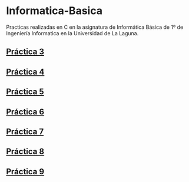 # Informatica-Basica
Practicas realizadas en C en la asignatura de Informática Básica de 1º de Ingeniería Informatica en la Universidad de La Laguna.

## [Práctica 3](https://github.com/feichay10/Informatica-Basica/tree/main/Practica_3)

## [Práctica 4](https://github.com/feichay10/Informatica-Basica/tree/main/Practica_4)

## [Práctica 5](https://github.com/feichay10/Informatica-Basica/tree/main/Practica_5)

## [Práctica 6](https://github.com/feichay10/Informatica-Basica/tree/main/Practica_6)

## [Práctica 7](https://github.com/feichay10/Informatica-Basica/tree/main/Practica_7)

## [Práctica 8](https://github.com/feichay10/Informatica-Basica/tree/main/Practica_8)

## [Práctica 9](https://github.com/feichay10/Informatica-Basica/tree/main/Practica_9)
